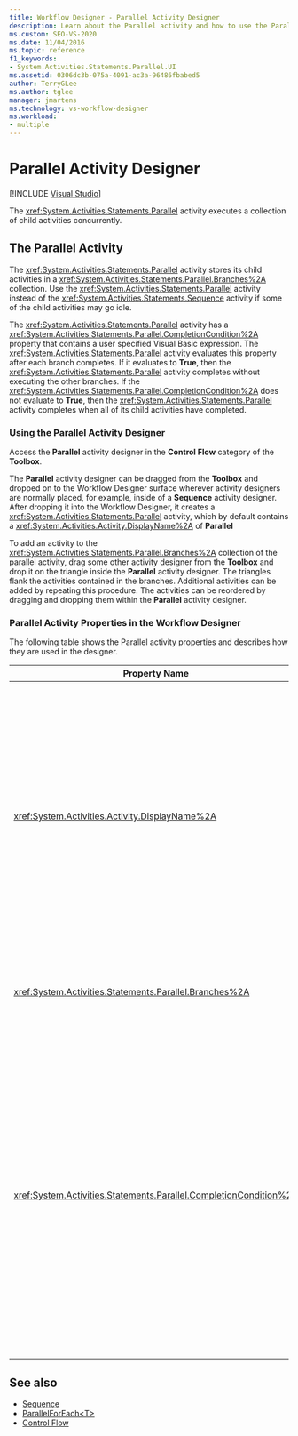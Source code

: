 ```yaml
---
title: Workflow Designer - Parallel Activity Designer
description: Learn about the Parallel activity and how to use the Parallel activity designer to execute a collection of child activities concurrently. 
ms.custom: SEO-VS-2020
ms.date: 11/04/2016
ms.topic: reference
f1_keywords:
- System.Activities.Statements.Parallel.UI
ms.assetid: 0306dc3b-075a-4091-ac3a-96486fbabed5
author: TerryGLee
ms.author: tglee
manager: jmartens
ms.technology: vs-workflow-designer
ms.workload:
- multiple
---
```

# Parallel Activity Designer

 [!INCLUDE [Visual Studio](~/includes/applies-to-version/vs-not-mac.md)]

The <xref:System.Activities.Statements.Parallel> activity executes a collection of child activities concurrently.

## The Parallel Activity

The <xref:System.Activities.Statements.Parallel> activity stores its child activities in a  <xref:System.Activities.Statements.Parallel.Branches%2A> collection. Use the <xref:System.Activities.Statements.Parallel> activity instead of the <xref:System.Activities.Statements.Sequence> activity if some of the child activities may go idle.

The <xref:System.Activities.Statements.Parallel> activity has a <xref:System.Activities.Statements.Parallel.CompletionCondition%2A> property that contains a user specified Visual Basic expression. The <xref:System.Activities.Statements.Parallel> activity evaluates this property after each branch completes. If it evaluates to **True**, then the <xref:System.Activities.Statements.Parallel> activity completes without executing the other branches. If the <xref:System.Activities.Statements.Parallel.CompletionCondition%2A> does not evaluate to **True**, then the <xref:System.Activities.Statements.Parallel> activity completes when all of its child activities have completed.

### Using the Parallel Activity Designer

Access the **Parallel** activity designer in the **Control Flow** category of the **Toolbox**.

The **Parallel** activity designer can be dragged from the **Toolbox** and dropped on to the Workflow Designer surface wherever activity designers are normally placed, for example, inside of a **Sequence** activity designer. After dropping it into the Workflow Designer, it creates a <xref:System.Activities.Statements.Parallel> activity, which by default contains a <xref:System.Activities.Activity.DisplayName%2A> of **Parallel**

To add an activity to the <xref:System.Activities.Statements.Parallel.Branches%2A> collection of the parallel activity, drag some other activity designer from the **Toolbox** and drop it on the triangle inside the **Parallel** activity designer. The triangles flank the activities contained in the branches. Additional activities can be added by repeating this procedure. The activities can be reordered by dragging and dropping them within the **Parallel** activity designer.

### Parallel Activity Properties in the Workflow Designer

The following table shows the Parallel activity properties and describes how they are used in the designer.

|Property Name|Required|Usage|
|-|--------------|-|
|<xref:System.Activities.Activity.DisplayName%2A>|False|Specifies the friendly display name of the activity designer in the header. The default value is **Parallel**. The value can be optionally edited in the **Properties** grid or directly on the activity designer header.|
|<xref:System.Activities.Statements.Parallel.Branches%2A>|True|Contains the collection of child activities to be executed.|
|<xref:System.Activities.Statements.Parallel.CompletionCondition%2A>|False|Evaluated after a branch completes. If it evaluates to **True**, then the scheduled pending branches are canceled. If this property is not set or evaluates to **False**, the activity completes when all of its child activities have completed. The default value is **null**.|

## See also

- [Sequence](../workflow-designer/sequence-activity-designer.md)
- [ParallelForEach\<T>](../workflow-designer/parallelforeach-t-activity-designer.md)
- [Control Flow](../workflow-designer/control-flow-activity-designers.md)
